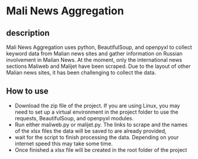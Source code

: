 # Mali News Aggregation

## description

Mali News Aggregation uses python, BeautifulSoup, and openpyxl to collect keyword data from Malian news sites and gather information on Russian involvement in Malian News.
At the moment, only the international news sections Maliweb and Malijet have been scraped.
Due to the layout of other Malian news sites, it has been challenging to collect the data.

## How to use
- Download the zip file of the project. If you are using Linux, you may need to set up a virtual environment in the project folder to use the requests, BeautifulSoup, and openpyxl modules.
- Run either maliweb.py or malijet.py. The links to scrape and the names of the xlsx files the data will be saved to are already provided,
- wait for the script to finish processing the data. Depending on your internet speed this may take some time.
- Once finished a xlsx file will be created in the root folder of the project
  
